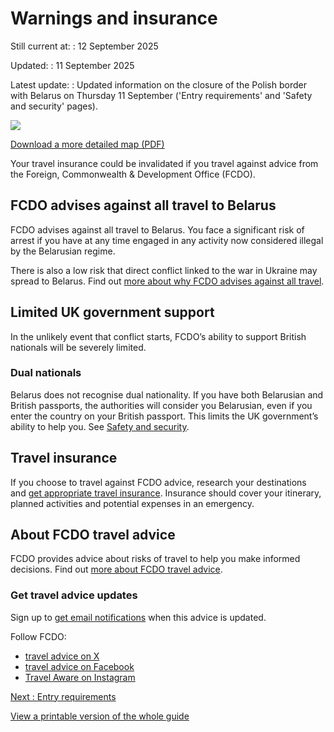 # Warnings and insurance

Still current at:
:   12 September 2025

Updated:
:   11 September 2025

Latest update:
:   Updated information on the closure of the Polish border with Belarus on Thursday 11 September ('Entry requirements' and 'Safety and security' pages).

![](https://assets.publishing.service.gov.uk/media/621a51bb8fa8f54916f45f67/FCDO_TA_057_-_Belarus_Travel_Advice_Ed2_WEB.jpg)


[Download a more detailed map (PDF)](https://assets.publishing.service.gov.uk/media/621f6256e90e0710acb25592/FCDO__TA__057_-_Belarus_Travel_Advice_Ed2.pdf)

Your travel insurance could be invalidated if you travel against advice from the Foreign, Commonwealth & Development Office (FCDO).

## FCDO advises against all travel to Belarus

FCDO advises against all travel to Belarus. You face a significant risk of arrest if you have at any time engaged in any activity now considered illegal by the Belarusian regime.

There is also a low risk that direct conflict linked to the war in Ukraine may spread to Belarus. Find out [more about why FCDO advises against all travel](/foreign-travel-advice/belarus/safety-and-security#risk-of-arrest-and-detention).

## Limited UK government support

In the unlikely event that conflict starts, FCDO’s ability to support British nationals will be severely limited.

### Dual nationals

Belarus does not recognise dual nationality. If you have both Belarusian and British passports, the authorities will consider you Belarusian, even if you enter the country on your British passport. This limits the UK government’s ability to help you. See [Safety and security](/foreign-travel-advice/belarus/safety-and-security#dual-nationals).

## Travel insurance

If you choose to travel against FCDO advice, research your destinations and [get appropriate travel insurance](https://www.gov.uk/guidance/foreign-travel-insurance). Insurance should cover your itinerary, planned activities and potential expenses in an emergency.

## About FCDO travel advice

FCDO provides advice about risks of travel to help you make informed decisions. Find out [more about FCDO travel advice](https://www.gov.uk/guidance/about-foreign-commonwealth-development-office-travel-advice).

### Get travel advice updates

Sign up to [get email notifications](https://www.gov.uk/foreign-travel-advice/belarus/email-signup) when this advice is updated.

Follow FCDO:

* [travel advice on X](https://x.com/fcdotravelgovuk)
* [travel advice on Facebook](https://www.facebook.com/FCDOTravel/)
* [Travel Aware on Instagram](https://www.instagram.com/travelaware/)

[Next
:
Entry requirements](/foreign-travel-advice/belarus/entry-requirements)

[View a printable version of the whole guide](/foreign-travel-advice/belarus/print)